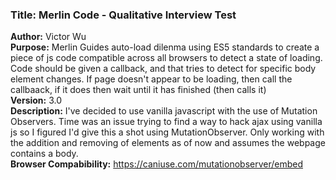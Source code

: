###  Title: Merlin Code - Qualitative Interview Test 
<strong>Author:</strong> Victor Wu <br />
<strong>Purpose:</strong> Merlin Guides auto-load dilenma using ES5 standards to create a piece of js code compatible across all browsers to detect a state of loading. Code should be given a callback, and that tries to detect for specific body element changes. If page doesn't appear to be loading, then call the callbaack, if it does then wait until it has finished (then calls it) <br />
<strong>Version:</strong> 3.0 <br />
<strong>Description:</strong> I've decided to use vanilla javascript with the use of Mutation Observers. Time was an issue trying to find a way to hack ajax using vanilla js so I figured I'd give this a shot using MutationObserver. Only working with the addition and removing of elements as of now and assumes the webpage contains a body. <br />
<strong>Browser Compabibility:</strong> https://caniuse.com/mutationobserver/embed <br />
